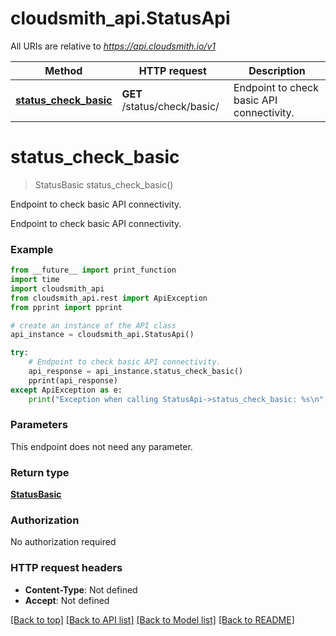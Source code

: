 # cloudsmith_api.StatusApi

All URIs are relative to *https://api.cloudsmith.io/v1*

Method | HTTP request | Description
------------- | ------------- | -------------
[**status_check_basic**](StatusApi.md#status_check_basic) | **GET** /status/check/basic/ | Endpoint to check basic API connectivity.


# **status_check_basic**
> StatusBasic status_check_basic()

Endpoint to check basic API connectivity.

Endpoint to check basic API connectivity.

### Example
```python
from __future__ import print_function
import time
import cloudsmith_api
from cloudsmith_api.rest import ApiException
from pprint import pprint

# create an instance of the API class
api_instance = cloudsmith_api.StatusApi()

try:
    # Endpoint to check basic API connectivity.
    api_response = api_instance.status_check_basic()
    pprint(api_response)
except ApiException as e:
    print("Exception when calling StatusApi->status_check_basic: %s\n" % e)
```

### Parameters
This endpoint does not need any parameter.

### Return type

[**StatusBasic**](StatusBasic.md)

### Authorization

No authorization required

### HTTP request headers

 - **Content-Type**: Not defined
 - **Accept**: Not defined

[[Back to top]](#) [[Back to API list]](../README.md#documentation-for-api-endpoints) [[Back to Model list]](../README.md#documentation-for-models) [[Back to README]](../README.md)


